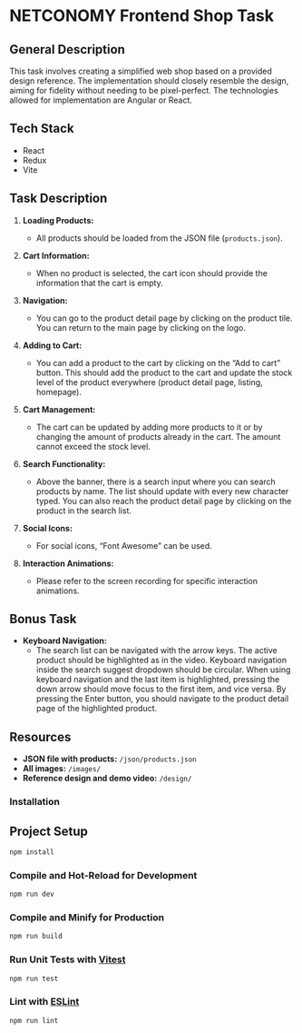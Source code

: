 # NETCONOMY Frontend Shop Task

## General Description

This task involves creating a simplified web shop based on a provided design reference. The implementation should closely resemble the design, aiming for fidelity without needing to be pixel-perfect. The technologies allowed for implementation are Angular or React.

## Tech Stack

- React
- Redux
- Vite

## Task Description

1. **Loading Products:**

   - All products should be loaded from the JSON file (`products.json`).

2. **Cart Information:**

   - When no product is selected, the cart icon should provide the information that the cart is empty.

3. **Navigation:**

   - You can go to the product detail page by clicking on the product tile. You can return to the main page by clicking on the logo.

4. **Adding to Cart:**

   - You can add a product to the cart by clicking on the “Add to cart” button. This should add the product to the cart and update the stock level of the product everywhere (product detail page, listing, homepage).

5. **Cart Management:**

   - The cart can be updated by adding more products to it or by changing the amount of products already in the cart. The amount cannot exceed the stock level.

6. **Search Functionality:**

   - Above the banner, there is a search input where you can search products by name. The list should update with every new character typed. You can also reach the product detail page by clicking on the product in the search list.

7. **Social Icons:**

   - For social icons, “Font Awesome” can be used.

8. **Interaction Animations:**
   - Please refer to the screen recording for specific interaction animations.

## Bonus Task

- **Keyboard Navigation:**
  - The search list can be navigated with the arrow keys. The active product should be highlighted as in the video. Keyboard navigation inside the search suggest dropdown should be circular. When using keyboard navigation and the last item is highlighted, pressing the down arrow should move focus to the first item, and vice versa. By pressing the Enter button, you should navigate to the product detail page of the highlighted product.

## Resources

- **JSON file with products:** `/json/products.json`
- **All images:** `/images/`
- **Reference design and demo video:** `/design/`

### Installation

## Project Setup

```sh
npm install
```

### Compile and Hot-Reload for Development

```sh
npm run dev
```

### Compile and Minify for Production

```sh
npm run build
```

### Run Unit Tests with [Vitest](https://vitest.dev/)

```sh
npm run test
```

### Lint with [ESLint](https://eslint.org/)

```sh
npm run lint
```
